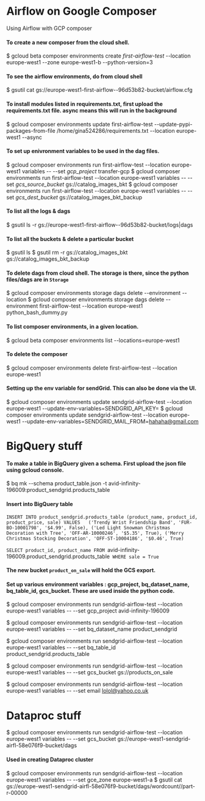 # Airflow on Google Composer
Using Airflow with GCP composer

#### To create a new composer from the cloud shell.
$ gcloud beta composer environments create *first-airflow-test* --location europe-west1 --zone europe-west1-b --python-version=3

#### To see the airflow environments, do from cloud shell
$ gsutil cat gs://europe-west1-first-airflow--96d53b82-bucket/airflow.cfg

#### To install modules listed in requirements.txt, first upload the requirements.txt file. async means this will run in the background
$ gcloud composer environments update first-airflow-test --update-pypi-packages-from-file /home/gina524286/requirements.txt --location europe-west1 --async

#### To set up enivronment variables to be used in the dag files. 
$ gcloud composer environments run first-airflow-test --location europe-west1 variables -- --set *gcp_project* transfer-gcp
$ gcloud composer environments run first-airflow-test --location europe-west1 variables -- --set *gcs_source_bucket* gs://catalog_images_bkt
$ gcloud composer environments run first-airflow-test --location europe-west1 variables -- --set *gcs_dest_bucket* gs://catalog_images_bkt_backup

#### To list all the logs & dags
$ gsutil ls -r gs://europe-west1-first-airflow--96d53b82-bucket/logs|dags

#### To list all the buckets & delete a particular bucket
$ gsutil ls
$ gsutil rm -r gs://catalog_images_bkt gs://catalog_images_bkt_backup

#### To delete dags from cloud shell. The storage is there, since the python files/dags are in `Storage`
$ gcloud composer environments storage dags delete --environment <composer-name> --location <composer-location> <some-python-dag-file>
$ gcloud composer environments storage dags delete --environment first-airflow-test --location europe-west1 python_bash_dummy.py

#### To list composer environments, in a given location.
$ gcloud beta composer environments list --locations=europe-west1

#### To delete the composer
$ gcloud composer environments delete first-airflow-test --location europe-west1

#### Setting up the env variable for sendGrid. This can also be done via the UI.
$ gcloud composer environments update sendgrid-airflow-test --location europe-west1 --update-env-variables=SENDGRID_API_KEY= <some-api-key>
$ gcloud composer environments update sendgrid-airflow-test --location europe-west1 --update-env-variables=SENDGRID_MAIL_FROM=hahaha@gmail.com


# BigQuery stuff

#### To make a table in BigQuery given a schema. First upload the json file using gcloud console.
$ bq mk --schema product_table.json -t avid-infinity-196009:product_sendgrid.products_table

#### Insert into BigQuery table

`INSERT INTO product_sendgrid.products_table (product_name, product_id, product_price, sale)
 VALUES   ('Trendy Wrist Friendship Band', 'FUR-BO-10001798', '$4.99', False),
          ('Led Light Snowman Christmas Decoration with Tree', 'OFF-AR-10000246', '$5.35', True),
          ('Merry Christmas Stocking Decoration', 'OFF-ST-10004186', '$0.46', True)`


`SELECT product_id, product_name FROM `avid-infinity-196009.product_sendgrid.products_table`
WHERE sale = True`

#### The new bucket `product_on_sale` will hold the GCS export.
#### Set up various environment variables : gcp_project, bq_dataset_name, bq_table_id, gcs_bucket. These are used inside the python code.

$ gcloud composer environments run sendgrid-airflow-test --location europe-west1 variables -- --set gcp_project avid-infinity-196009

$ gcloud composer environments run sendgrid-airflow-test --location europe-west1 variables -- --set bq_dataset_name product_sendgrid

$ gcloud composer environments run sendgrid-airflow-test --location europe-west1 variables -- --set bq_table_id product_sendgrid.products_table

$ gcloud composer environments run sendgrid-airflow-test --location europe-west1 variables -- --set gcs_bucket gs://products_on_sale

$ gcloud composer environments run sendgrid-airflow-test --location europe-west1 variables -- --set email lolol@yahoo.co.uk


# Dataproc stuff
$ gcloud composer environments run sendgrid-airflow-test --location europe-west1 variables -- --set gcs_bucket gs://europe-west1-sendgrid-airfl-58e076f9-bucket/dags

#### Used in creating Dataproc cluster
$ gcloud composer environments run sendgrid-airflow-test --location europe-west1 variables -- --set gce_zone europe-west1-a
$ gsutil cat gs://europe-west1-sendgrid-airfl-58e076f9-bucket/dags/wordcount/<some-folder>/part-r-00000

